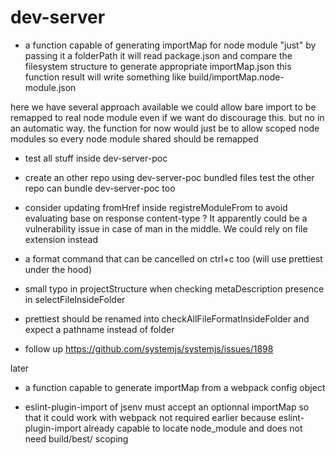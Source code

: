 # dev-server

- a function capable of generating importMap for node module
  "just" by passing it a folderPath
  it will read package.json and compare the filesystem structure to generate
  appropriate importMap.json
  this function result will write something like build/importMap.node-module.json

here we have several approach available
we could allow bare import to be remapped to real node module
even if we want do discourage this.
but no in an automatic way.
the function for now would just be to allow scoped node modules
so every node module shared should be remapped

- test all stuff inside dev-server-poc
- create an other repo using dev-server-poc bundled files
  test the other repo can bundle dev-server-poc too
- consider updating fromHref inside registreModuleFrom to
  avoid evaluating base on response content-type ?
  It apparently could be a vulnerability issue in case of man in the middle. We could rely on file extension instead
- a format command that can be cancelled on ctrl+c too
  (will use prettiest under the hood)

- small typo in projectStructure when checking metaDescription presence
  in selectFileInsideFolder
- prettiest should be renamed into checkAllFileFormatInsideFolder
  and expect a pathname instead of folder

- follow up https://github.com/systemjs/systemjs/issues/1898

later

- a function capable to generate importMap from a webpack config object

- eslint-plugin-import of jsenv must accept
  an optionnal importMap so that it could work with webpack
  not required earlier because eslint-plugin-import already capable to locate node_module and does not need build/best/ scoping
